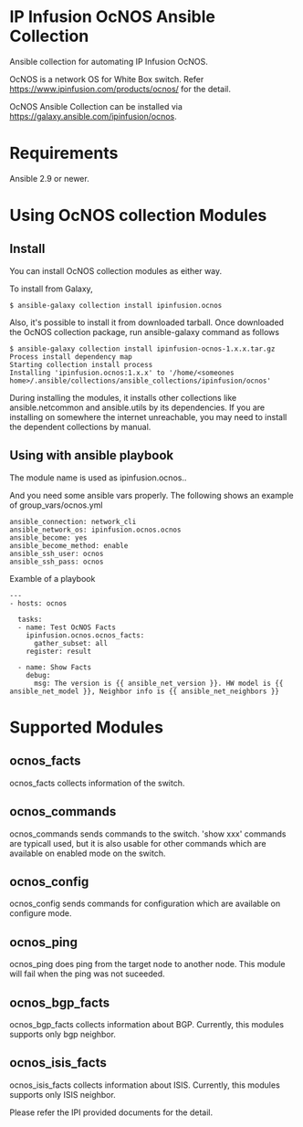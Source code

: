 # IP Infusion OcNOS Ansible Collection

Ansible collection for automating IP Infusion OcNOS.

OcNOS is a network OS for White Box switch. Refer https://www.ipinfusion.com/products/ocnos/ for the detail.

OcNOS Ansible Collection can be installed via https://galaxy.ansible.com/ipinfusion/ocnos.

# Requirements
Ansible 2.9 or newer.

# Using OcNOS collection Modules

## Install
You can install OcNOS collection modules as either way.

To install from Galaxy,
```
$ ansible-galaxy collection install ipinfusion.ocnos
```

Also, it's possible to install it from downloaded tarball.
Once downloaded the OcNOS collection package, run ansible-galaxy command as follows
```
$ ansible-galaxy collection install ipinfusion-ocnos-1.x.x.tar.gz       
Process install dependency map
Starting collection install process
Installing 'ipinfusion.ocnos:1.x.x' to '/home/<someones home>/.ansible/collections/ansible_collections/ipinfusion/ocnos'
```

During installing the modules, it installs other collections like ansible.netcommon and ansible.utils by its dependencies.
If you are installing on somewhere the internet unreachable, you may need to install the dependent collections by manual.

## Using with ansible playbook
The module name is used as ipinfusion.ocnos.<module>.

And you need some ansible vars properly.
The following shows an example of group_vars/ocnos.yml
```
ansible_connection: network_cli
ansible_network_os: ipinfusion.ocnos.ocnos
ansible_become: yes
ansible_become_method: enable
ansible_ssh_user: ocnos
ansible_ssh_pass: ocnos
```

Examble of a playbook
```
---
- hosts: ocnos

  tasks:
  - name: Test OcNOS Facts
    ipinfusion.ocnos.ocnos_facts:
      gather_subset: all
    register: result

  - name: Show Facts
    debug:
      msg: The version is {{ ansible_net_version }}. HW model is {{ ansible_net_model }}, Neighbor info is {{ ansible_net_neighbors }}
```


# Supported Modules

## ocnos_facts
ocnos_facts collects information of the switch.

## ocnos_commands
ocnos_commands sends commands to the switch. 
'show xxx' commands are typicall used, but it is also usable for other commands which are available on enabled mode on the switch.

## ocnos_config
ocnos_config sends commands for configuration which are available on configure mode.

## ocnos_ping
ocnos_ping does ping from the target node to another node. This module will fail when the ping was not suceeded.

## ocnos_bgp_facts
ocnos_bgp_facts collects information about BGP. Currently, this modules supports only bgp neighbor.

## ocnos_isis_facts
ocnos_isis_facts collects information about ISIS. Currently, this modules supports only ISIS neighbor.


Please refer the IPI provided documents for the detail.
